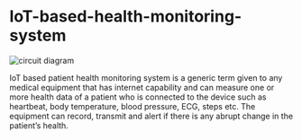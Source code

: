 # IoT-based-health-monitoring-system


![circuit diagram](https://user-images.githubusercontent.com/84971685/235306615-afbf38ad-ce7c-4fb2-b8c5-8e77b4800ce4.png)


IoT based patient health monitoring system is a generic term given to any medical equipment that has internet capability and can measure one or more health data of a patient who is connected to the device such as heartbeat, body temperature, blood pressure, ECG, steps etc. The equipment can record, transmit and alert if there is any abrupt change in the patient’s health.
